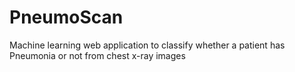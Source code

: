 # PneumoScan
Machine learning web application to classify whether a patient has Pneumonia or not from chest x-ray images
